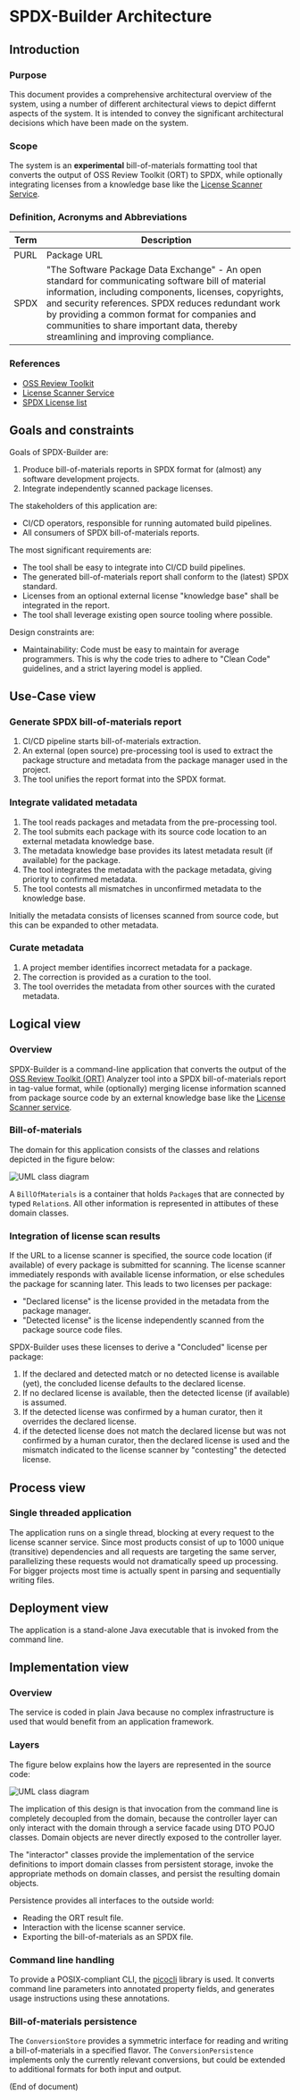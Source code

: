 # SPDX-Builder Architecture

## Introduction

### Purpose
This document provides a comprehensive architectural overview of the system,
using a number of different architectural views to depict differnt aspects of
the system. It is intended to convey the significant architectural decisions
which have been made on the system.

### Scope
The system is an **experimental** bill-of-materials formatting tool that
converts the output of OSS Review Toolkit (ORT) to SPDX, while optionally
integrating licenses from a knowledge base like the [License Scanner
Service](https://github.com/philips-software/license-scanner).

### Definition, Acronyms and Abbreviations
Term | Description
-----|------------
PURL | Package URL
SPDX | "The Software Package Data Exchange" - An open standard for communicating software bill of material information, including components, licenses, copyrights, and security references. SPDX reduces redundant work by providing a common format for companies and communities to share important data, thereby streamlining and improving compliance.

### References
- [OSS Review Toolkit](https://github.com/oss-review-toolkit/ort)
- [License Scanner Service](https://github.com/philips-softwre/license-scanner)
- [SPDX License list](https://spdx.org/licenses/)

## Goals and constraints
Goals of SPDX-Builder are:

1. Produce bill-of-materials reports in SPDX format for (almost) any software
development projects.
2. Integrate independently scanned package licenses.

The stakeholders of this application are:

- CI/CD operators, responsible for running automated build pipelines.
- All consumers of SPDX bill-of-materials reports.

The most significant requirements are:

- The tool shall be easy to integrate into CI/CD build pipelines.
- The generated bill-of-materials report shall conform to the (latest) SPDX
  standard.
- Licenses from an optional external license "knowledge base" shall be
  integrated in the report.
- The tool shall leverage existing open source tooling where possible.

Design constraints are:

- Maintainability: Code must be easy to maintain for average programmers. This
  is why the code tries to adhere to "Clean Code" guidelines, and a strict
layering model is applied.

## Use-Case view

### Generate SPDX bill-of-materials report
1. CI/CD pipeline starts bill-of-materials extraction.
2. An external (open source) pre-processing tool is used to extract the package
structure and metadata from the package manager used in the project.
3. The tool unifies the report format into the SPDX format.

### Integrate validated metadata 
1. The tool reads packages and metadata from the pre-processing tool.
2. The tool submits each package with its source code location to an external
metadata knowledge base.
3. The metadata knowledge base provides its latest metadata result (if
available) for the package.
4. The tool integrates the metadata with the package metadata, giving priority
to confirmed metadata.
5. The tool contests all mismatches in unconfirmed metadata to the knowledge
base.

Initially the metadata consists of licenses scanned from source code, but this
can be expanded to other metadata.

### Curate metadata
1. A project member identifies incorrect metadata for a package.
2. The correction is provided as a curation to the tool.
3. The tool overrides the metadata from other sources with the curated
metadata.

## Logical view
### Overview
SPDX-Builder is a command-line application that converts the output of the [OSS
Review Toolkit (ORT)](https://github.com/oss-review-toolkit/ort) Analyzer tool
into a SPDX bill-of-materials report in tag-value format, while (optionally)
merging license information scanned from package source code by an external
knowledge base like the [License Scanner
service](https://github.com/philips-software/license-scanner).

### Bill-of-materials
The domain for this application consists of the classes and relations depicted
in the figure below:

![UML class diagram](domain.png "Domain classes modeling a bill-of-materials")

A `BillOfMaterials` is a container that holds `Package`s that are connected by
typed `Relation`s. All other information is represented in attibutes of these
domain classes.

### Integration of license scan results
If the URL to a license scanner is specified, the source code location (if
available) of every package is submitted for scanning. The license scanner
immediately responds with available license information, or else schedules the
package for scanning later. This leads to two licenses per package:

- "Declared license" is the license provided in the metadata from the package
  manager.
- "Detected license" is the license independently scanned from the package
  source code files.

SPDX-Builder uses these licenses to derive a "Concluded" license per package:

1. If the declared and detected match or no detected license is available
(yet), the concluded license defaults to the declared license.
2. If no declared license is available, then the detected license (if
available) is assumed.
3. If the detected license was confirmed by a human curator, then it overrides
the declared license.
4. if the detected license does not match the declared license but was not
confirmed by a human curator, then the declared license is used and the
mismatch indicated to the license scanner by "contesting" the detected license.

## Process view
### Single threaded application
The application runs on a single thread, blocking at every request to the
license scanner service. Since most products consist of up to 1000 unique
(transitive) dependencies and all requests are targeting the same server,
parallelizing these requests would not dramatically speed up processing. For
bigger projects most time is actually spent in parsing and sequentially writing
files.

## Deployment view
The application is a stand-alone Java executable that is invoked from the
command line.

## Implementation view
### Overview
The service is coded in plain Java because no complex infrastructure is used
that would benefit from an application framework.

### Layers
The figure below explains how the layers are represented in the source code:

![UML class diagram](layers.png "Implementation of logical layers and their
dependencies")

The implication of this design is that invocation from the command line is
completely decoupled from the domain, because the controller layer can only
interact with the domain through a service facade using DTO POJO classes.
Domain objects are never directly exposed to the controller layer.

The "interactor" classes provide the implementation of the service definitions
to import domain classes from persistent storage, invoke the appropriate
methods on domain classes, and persist the resulting domain objects.

Persistence provides all interfaces to the outside world:

- Reading the ORT result file.
- Interaction with the license scanner service.
- Exporting the bill-of-materials as an SPDX file.

### Command line handling
To provide a POSIX-compliant CLI, the [picocli](https://picocli.info) library
is used. It converts command line parameters into annotated property fields,
and generates usage instructions using these annotations.

### Bill-of-materials persistence
The `ConversionStore` provides a symmetric interface for reading and writing a
bill-of-materials in a specified flavor. The `ConversionPersistence` implements
only the currently relevant conversions, but could be extended to additional
formats for both input and output.

(End of document)
